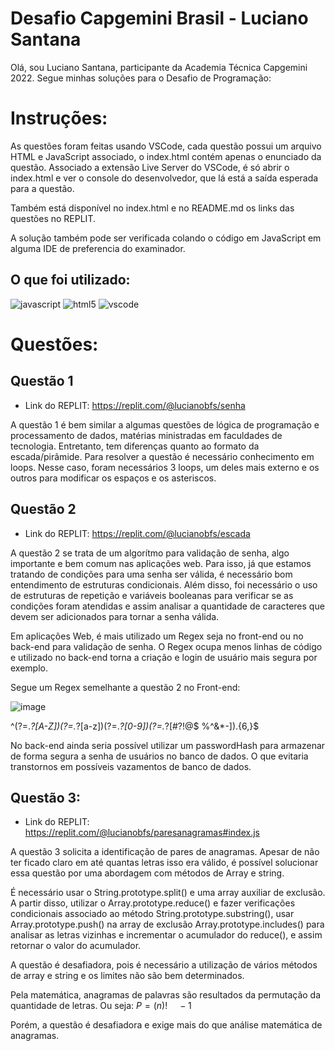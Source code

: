 # Desafio Capgemini Brasil - Luciano Santana

Olá, sou Luciano Santana, participante da Academia Técnica Capgemini 2022. Segue minhas soluções para o Desafio de Programação:



# Instruções:

As questões foram feitas usando VSCode, cada questão possui um arquivo HTML e JavaScript associado, o index.html contém apenas o enunciado da questão. Associado a extensão Live Server do VSCode, é só abrir o index.html e ver o console do desenvolvedor, que lá está a saída esperada para a questão.

Também está disponível no index.html e no README.md os links das questões no REPLIT.

A solução também pode ser verificada colando o código em JavaScript em alguma IDE de preferencia do examinador.

## O que foi utilizado:

![javascript](https://img.shields.io/badge/JavaScript-323330?style=for-the-badge&logo=javascript&logoColor=F7DF1E)
![html5](https://img.shields.io/badge/HTML5-E34F26?style=for-the-badge&logo=html5&logoColor=white)
![vscode](https://img.shields.io/badge/Visual_Studio-5C2D91?style=for-the-badge&logo=visual%20studio&logoColor=white)



# Questões:

## Questão 1

- Link do REPLIT: https://replit.com/@lucianobfs/senha

A questão 1 é bem similar a algumas questões de lógica de programação e processamento de dados, matérias ministradas em faculdades de tecnologia. Entretanto, tem diferenças quanto ao formato da escada/pirâmide. Para resolver a questão é necessário conhecimento em loops. Nesse caso, foram necessários 3 loops, um deles mais externo e os outros para modificar os espaços e os asteriscos.

## Questão 2

- Link do REPLIT: https://replit.com/@lucianobfs/escada

A questão 2 se trata de um algorítmo para validação de senha, algo importante e bem comum nas aplicações web. Para isso, já que estamos tratando de condições para uma senha ser válida, é necessário bom entendimento de estruturas condicionais. Além disso, foi necessário o uso de estruturas de repetição e variáveis booleanas para verificar se as condições foram atendidas e assim analisar a quantidade de caracteres que devem ser adicionados para tornar a senha válida.

Em aplicações Web, é mais utilizado um Regex seja no front-end ou no back-end para validação de senha. O Regex ocupa menos linhas de código e utilizado no back-end torna a criação e login de usuário mais segura por exemplo.

Segue um Regex semelhante a questão 2 no Front-end:

![image](https://user-images.githubusercontent.com/91087085/154313694-6bc811f2-a5db-449f-9fb0-d24a52187d33.png)


^(?=.*?[A-Z])(?=.*?[a-z])(?=.*?[0-9])(?=.*?[#?!@$ %^&*-]).{6,}$

No back-end ainda seria possível utilizar um passwordHash para armazenar de forma segura a senha de usuários no banco de dados. O que evitaria transtornos em possíveis vazamentos de banco de dados.

## Questão 3:

- Link do REPLIT: https://replit.com/@lucianobfs/paresanagramas#index.js

A questão 3 solicita a identificação de pares de anagramas. Apesar de não ter ficado claro em até quantas letras isso era válido, é possível solucionar essa questão por uma abordagem com métodos de Array e string.

É necessário usar o String.prototype.split() e uma array auxiliar de exclusão. A partir disso, utilizar o Array.prototype.reduce() e fazer verificações condicionais associado ao método String.prototype.substring(), usar Array.prototype.push() na array de exclusão Array.prototype.includes() para analisar as letras vizinhas e incrementar o acumulador do reduce(), e assim retornar o valor do acumulador.

A questão é desafiadora, pois é necessário a utilização de vários métodos de array e string e os limites não são bem determinados.

Pela matemática, anagramas de palavras são resultados da permutação da quantidade de letras. Ou seja: $P = (n)!\quad -  1$ 

Porém, a questão é desafiadora e exige mais do que análise matemática de anagramas.

#






